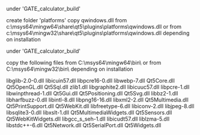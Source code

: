 under 'GATE_calculator_build'

create folder 'platforms'
copy qwindows.dll from c:\msys64\mingw64\share\qt5\plugins\platforms\qwindows.dll or from c:\msys64\mingw32\share\qt5\plugins\platforms\qwindows.dll depending on installation

under 'GATE_calculator_build'

copy the following files from C:\msys64\mingw64\bin\ or from C:\msys64\mingw32\bin\  depending on installation

libglib-2.0-0.dll
libicuin57.dll
libpcre16-0.dll
libwebp-7.dll
Qt5Core.dll
Qt5OpenGL.dll
Qt5Sql.dll
zlib1.dll
libgraphite2.dll
libicuuc57.dll
libpcre-1.dll
libwinpthread-1.dll
Qt5Gui.dll
Qt5Positioning.dll
Qt5Svg.dll
libbz2-1.dll
libharfbuzz-0.dll
libintl-8.dll
libpng16-16.dll
libxml2-2.dll
Qt5Multimedia.dll
Qt5PrintSupport.dll
Qt5WebKit.dll
libfreetype-6.dll
libiconv-2.dll
libjpeg-8.dll
libsqlite3-0.dll
libxslt-1.dll
Qt5MultimediaWidgets.dll
Qt5Sensors.dll
Qt5WebKitWidgets.dll
libgcc_s_seh-1.dll
libicudt57.dll
liblzma-5.dll
libstdc++-6.dll
Qt5Network.dll
Qt5SerialPort.dll
Qt5Widgets.dll
